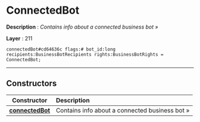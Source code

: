 # ConnectedBot

**Description** : *Contains info about a connected business bot »*

**Layer** : 211

```tl
connectedBot#cd64636c flags:# bot_id:long recipients:BusinessBotRecipients rights:BusinessBotRights = ConnectedBot;
```

---

## Constructors

| Constructor | Description |
| :---: | :--- |
| [**connectedBot**](constructor/connectedBot) | Contains info about a connected business bot » |